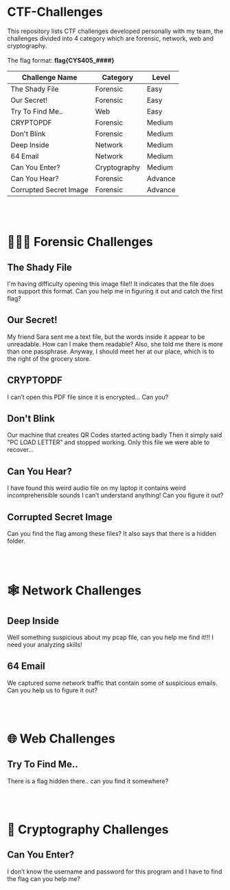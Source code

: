 # CTF-Challenges
This repository lists CTF challenges developed personally with my team, the challenges divided into 4 category which are forensic, network, web and cryptography.
<br>
<br>
The flag format: **flag{CYS405_####}**

| Challenge Name | Category | Level  |
|----------------|----------|--------|
| The Shady File | Forensic | Easy   |
| Our Secret!     | Forensic | Easy   |
| Try To Find Me.. | Web      | Easy   |
| CRYPTOPDF      | Forensic | Medium |
| Don't Blink    | Forensic | Medium |
| Deep Inside    | Network  | Medium |
| 64 Email       | Network  | Medium |
| Can You Enter?  | Cryptography  | Medium |
| Can You Hear?  | Forensic  | Advance |
| Corrupted Secret Image  | Forensic  | Advance |

<br>
<br>

# 🕵🏻‍♀️ Forensic Challenges
## The Shady File
I'm having difficulty opening this image file!! It indicates that the file does not support this format. Can you help me in figuring it out and catch the first flag?

## Our Secret!
My friend Sara sent me a text file, but the words inside it appear to be unreadable. How can I make them readable? Also, she told me there is more than one passphrase. Anyway, I should meet her at our place, which is to the right of the grocery store.

## CRYPTOPDF
I can’t open this PDF file since it is encrypted… Can you?


## Don't Blink
Our machine that creates QR Codes started acting badly Then it simply said "PC LOAD LETTER" and stopped working. Only this file we were able to recover...

## Can You Hear?
I have found this weird audio file on my laptop it contains weird incomprehensible sounds I can’t understand anything! Can you figure it out?

## Corrupted Secret Image
Can you find the flag among these files? It also says that there is a hidden folder.

<br>
<br>

# 🕸️ Network Challenges
## Deep Inside
Well something suspicious about my pcap file, can you help me find it!!! I need your analyzing skills!

## 64 Email
We captured some network traffic that contain some of suspicious emails. Can you help us to figure it out?

<br>
<br>

# 🌐 Web Challenges
## Try To Find Me..
There is a flag hidden there.. can you find it somewhere?

<br>
<br>

# 🔐 Cryptography Challenges
## Can You Enter?
I don’t know the username and password for this program and I have to find the flag can you help me?

